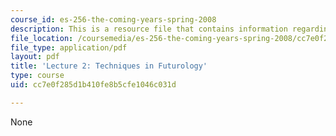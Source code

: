 ```yaml
---
course_id: es-256-the-coming-years-spring-2008
description: This is a resource file that contains information regarding lecture 2.
file_location: /coursemedia/es-256-the-coming-years-spring-2008/cc7e0f285d1b410fe8b5cfe1046c031d_MITES_256S08_Lec02.pdf
file_type: application/pdf
layout: pdf
title: 'Lecture 2: Techniques in Futurology'
type: course
uid: cc7e0f285d1b410fe8b5cfe1046c031d

---
```

None
